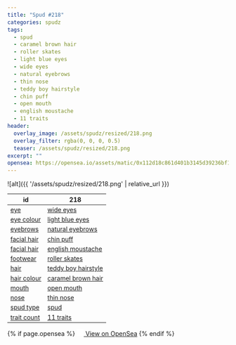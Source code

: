 ```yaml
---
title: "Spud #218"
categories: spudz
tags:
  - spud
  - caramel brown hair
  - roller skates
  - light blue eyes
  - wide eyes
  - natural eyebrows
  - thin nose
  - teddy boy hairstyle
  - chin puff
  - open mouth
  - english moustache
  - 11 traits
header:
  overlay_image: /assets/spudz/resized/218.png
  overlay_filter: rgba(0, 0, 0, 0.5)
  teaser: /assets/spudz/resized/218.png
excerpt: ""
opensea: https://opensea.io/assets/matic/0x112d18c861d401b3145d39236bf149f01e18beed/218
---
```

![alt]({{ '/assets/spudz/resized/218.png' | relative_url }})

| id | 218 |
|-|-|
| <a href="/traits/eye/#trait-type">eye</a> | <a href="/traits/eye/wide-eyes/1/#trait">wide eyes</a> |
| <a href="/traits/eye-colour/#trait-type">eye colour</a> | <a href="/traits/eye-colour/light-blue-eyes/1/#trait">light blue eyes</a> |
| <a href="/traits/eyebrows/#trait-type">eyebrows</a> | <a href="/traits/eyebrows/natural-eyebrows/1/#trait">natural eyebrows</a> |
| <a href="/traits/facial-hair/#trait-type">facial hair</a> | <a href="/traits/facial-hair/chin-puff/1/#trait">chin puff</a> |
| <a href="/traits/facial-hair/#trait-type">facial hair</a> | <a href="/traits/facial-hair/english-moustache/1/#trait">english moustache</a> |
| <a href="/traits/footwear/#trait-type">footwear</a> | <a href="/traits/footwear/roller-skates/1/#trait">roller skates</a> |
| <a href="/traits/hair/#trait-type">hair</a> | <a href="/traits/hair/teddy-boy-hairstyle/1/#trait">teddy boy hairstyle</a> |
| <a href="/traits/hair-colour/#trait-type">hair colour</a> | <a href="/traits/hair-colour/caramel-brown-hair/1/#trait">caramel brown hair</a> |
| <a href="/traits/mouth/#trait-type">mouth</a> | <a href="/traits/mouth/open-mouth/1/#trait">open mouth</a> |
| <a href="/traits/nose/#trait-type">nose</a> | <a href="/traits/nose/thin-nose/1/#trait">thin nose</a> |
| <a href="/traits/spud-type/#trait-type">spud type</a> | <a href="/traits/spud-type/spud/1/#trait">spud</a> |
| <a href="/traits/trait-count/#trait-type">trait count</a> | <a href="/traits/trait-count/11-traits/1/#trait">11 traits</a> |

{% if page.opensea %}
<a href="{{page.opensea}}" class="btn btn--info" onclick="window.open(this.href, '_blank'); return false;"><img src="/assets/images/opensea.svg" width="16px"><span>  View on OpenSea</span></a>
{% endif %}
